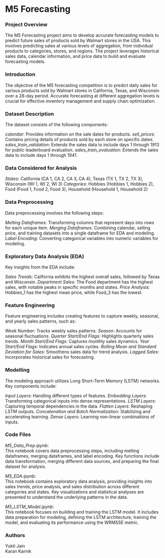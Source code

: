 # M5 Forecasting
### Project Overview
The M5 Forecasting project aims to develop accurate forecasting models to predict future sales of products sold by Walmart stores in the USA. This involves predicting sales at various levels of aggregation, from individual products to categories, stores, and regions. The project leverages historical sales data, calendar information, and price data to build and evaluate forecasting models.

### Introduction
The objective of the M5 forecasting competition is to predict daily sales for various products sold by Walmart stores in California, Texas, and Wisconsin over a 28-day period. Accurate forecasting at different aggregation levels is crucial for effective inventory management and supply chain optimization.

### Dataset Description
The dataset consists of the following components:

*calendar*: Provides information on the sale dates for products.
*sell_prices*: Contains pricing details of products sold by each store on specific dates.
*sales_train_validation*: Extends the sales data to include days 1 through 1913 for public leaderboard evaluation.
*sales_train_evaluation*: Extends the sales data to include days 1 through 1941.

### Data Considered for Analysis
*States*: California (CA 1, CA 2, CA 3, CA 4), Texas (TX 1, TX 2, TX 3), Wisconsin (WI 1, WI 2, WI 3)
*Categories*: Hobbies (Hobbies 1, Hobbies 2), Food (Food 1, Food 2, Food 3), Household (Household 1, Household 2)

### Data Preprocessing
Data preprocessing involves the following steps:

*Melting Dataframes*: Transforming columns that represent days into rows for each unique item.
*Merging Dataframes*: Combining calendar, selling price, and training datasets into a single dataframe for EDA and modeling.
*Label Encoding*: Converting categorical variables into numeric variables for modeling.

### Exploratory Data Analysis (EDA)
Key insights from the EDA include:

*Sales Trends*: California exhibits the highest overall sales, followed by Texas and Wisconsin.
*Department Sales*: The Food department has the highest sales, with notable peaks in specific months and states.
*Price Analysis*: Hobbies_1 has the highest mean price, while Food_3 has the lowest.

### Feature Engineering
Feature engineering includes creating features to capture weekly, seasonal, and yearly sales patterns, such as:

*Week Number*: Tracks weekly sales patterns.
*Season*: Accounts for seasonal fluctuations.
*Quarter Start/End Flags*: Highlights quarterly sales trends.
*Month Start/End Flags*: Captures monthly sales dynamics.
*Year Start/End Flags*: Indicates annual sales cycles.
*Rolling Mean and Standard Deviation for Sales*: Smoothens sales data for trend analysis.
*Lagged Sales*: Incorporates historical sales for forecasting.

### Modelling
The modeling approach utilizes Long Short-Term Memory (LSTM) networks. Key components include:

*Input Layers*: Handling different types of features.
*Embedding Layers*: Transforming categorical inputs into dense representations.
*LSTM Layers*: Capturing temporal dependencies in the data.
*Flatten Layers*: Reshaping LSTM outputs.
*Concatenation and Batch Normalization*: Stabilizing and accelerating learning.
*Dense Layers*: Learning non-linear combinations of inputs.

### Code Files
*M5_Data_Prep.ipynb*:\
This notebook covers data preprocessing steps, including melting dataframes, merging dataframes, and label encoding.
Key functions include data transformation, merging different data sources, and preparing the final dataset for analysis.

*M5_EDA.ipynb*:\
This notebook contains exploratory data analysis, providing insights into sales trends, price analysis, and sales distribution across different categories and states.
Key visualizations and statistical analyses are presented to understand the underlying patterns in the data.

*M5_LSTM_Model.ipynb*:\
This notebook focuses on building and training the LSTM model.
It includes data preparation for modeling, defining the LSTM architecture, training the model, and evaluating its performance using the WRMSSE metric.

### Authors
Yukti Jain\
Karan Karnik
